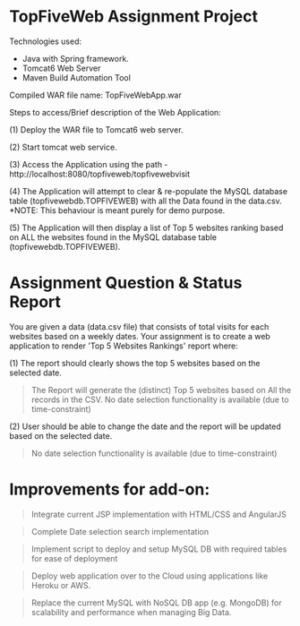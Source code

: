 TopFiveWeb Assignment Project
=================================

Technologies used:
- Java with Spring framework.
- Tomcat6 Web Server
- Maven Build Automation Tool

Compiled WAR file name: TopFiveWebApp.war

Steps to access/Brief description of the Web Application:

(1) Deploy the WAR file to Tomcat6 web server.

(2) Start tomcat web service.

(3) Access the Application using the path - http://localhost:8080/topfiveweb/topfivewebvisit

(4) The Application will attempt to clear & re-populate the MySQL database table (topfivewebdb.TOPFIVEWEB) with all the Data found in the data.csv. *NOTE: This behaviour is meant purely for demo purpose.

(5) The Application will then display a list of Top 5 websites ranking based on ALL the websites found in the MySQL database table (topfivewebdb.TOPFIVEWEB).



Assignment Question & Status Report
===================================

You are given a data (data.csv file) that consists of total visits for each websites based on a weekly dates. 
Your assignment is to create a web application to render 'Top 5 Websites Rankings' report where:

(1) The report should clearly shows the top 5 websites based on the selected date.
> The Report will generate the (distinct) Top 5 websites based on All the records in the CSV.
> No date selection functionality is available (due to time-constraint)

(2) User should be able to change the date and the report will be updated based on the selected date.
> No date selection functionality is available (due to time-constraint)


Improvements for add-on:
========================

> Integrate current JSP implementation with HTML/CSS and AngularJS

> Complete Date selection search implementation

> Implement script to deploy and setup MySQL DB with required tables for ease of deployment

> Deploy web application over to the Cloud using applications like Heroku or AWS.

> Replace the current MySQL with NoSQL DB app (e.g. MongoDB) for scalability and performance when managing Big Data.



